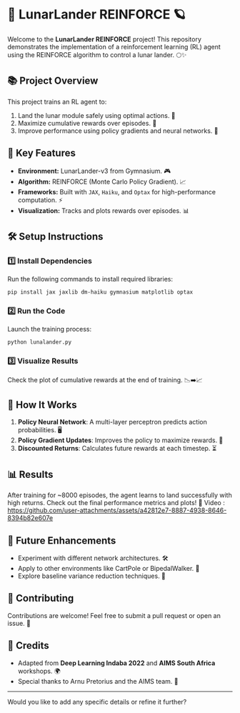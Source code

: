 

# 🚀 LunarLander REINFORCE 🪐

Welcome to the **LunarLander REINFORCE** project! This repository demonstrates the implementation of a reinforcement learning (RL) agent using the REINFORCE algorithm to control a lunar lander. 🌕✨

## 📚 Project Overview
This project trains an RL agent to:
1. Land the lunar module safely using optimal actions. 🌟
2. Maximize cumulative rewards over episodes. 🎯
3. Improve performance using policy gradients and neural networks. 🧠

## 🔧 Key Features
- **Environment:** LunarLander-v3 from Gymnasium. 🎮
- **Algorithm:** REINFORCE (Monte Carlo Policy Gradient). 📈
- **Frameworks:** Built with `JAX`, `Haiku`, and `Optax` for high-performance computation. ⚡
- **Visualization:** Tracks and plots rewards over episodes. 📊

## 🛠️ Setup Instructions
### 1️⃣ Install Dependencies
Run the following commands to install required libraries:
```bash
pip install jax jaxlib dm-haiku gymnasium matplotlib optax
```

### 2️⃣ Run the Code
Launch the training process:
```bash
python lunalander.py
```

### 3️⃣ Visualize Results
Check the plot of cumulative rewards at the end of training. 📉➡️📈

## 🧠 How It Works
1. **Policy Neural Network**: A multi-layer perceptron predicts action probabilities. 🖥️
2. **Policy Gradient Updates**: Improves the policy to maximize rewards. 🔄
3. **Discounted Returns**: Calculates future rewards at each timestep. ⏳

## 📊 Results
After training for ~8000 episodes, the agent learns to land successfully with high returns. Check out the final performance metrics and plots! 🎉
Video : https://github.com/user-attachments/assets/a42812e7-8887-4938-8646-8394b82e607e


## 🎯 Future Enhancements
- Experiment with different network architectures. 🛠️
- Apply to other environments like CartPole or BipedalWalker. 🤖
- Explore baseline variance reduction techniques. 🔬

## 🤝 Contributing
Contributions are welcome! Feel free to submit a pull request or open an issue. 📝

## 📝 Credits
- Adapted from **Deep Learning Indaba 2022** and **AIMS South Africa** workshops. 🌍
- Special thanks to Arnu Pretorius and the AIMS team. 🤝

---

Would you like to add any specific details or refine it further?
